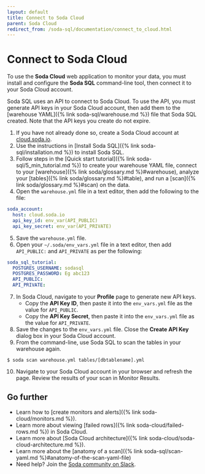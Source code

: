 ```yaml
---
layout: default
title: Connect to Soda Cloud
parent: Soda Cloud
redirect_from: /soda-sql/documentation/connect_to_cloud.html
---
```


# Connect to Soda Cloud

To use the **Soda Cloud** web application to monitor your data, you must install and configure the **Soda SQL** command-line tool, then connect it to your Soda Cloud account.

Soda SQL uses an API to connect to Soda Cloud. To use the API, you must generate API keys in your Soda Cloud account, then add them to the [warehouse YAML]({% link soda-sql/warehouse.md %}) file that Soda SQL created. Note that the API keys you create do not expire. 


1. If you have not already done so, create a Soda Cloud account at <a href="https://cloud.soda.io/signup" target="_blank"> cloud.soda.io</a>.
2. Use the instructions in [Install Soda SQL]({% link soda-sql/installation.md %}) to install Soda SQL.
3. Follow steps in the [Quick start tutorial]({% link soda-sql/5_min_tutorial.md %}) to create your warehouse YAML file, connect to your [warehouse]({% link soda/glossary.md %}#warehouse), analyze your [tables]({% link soda/glossary.md %}#table), and run a [scan]({% link soda/glossary.md %}#scan) on the data.
4. Open the `warehouse.yml` file in a text editor, then add the following to the file:
```yaml
soda_account:
  host: cloud.soda.io
  api_key_id: env_var(API_PUBLIC)
  api_key_secret: env_var(API_PRIVATE)
```
5. Save the `warehouse.yml` file.
6. Open your `~/.soda/env_vars.yml` file in a text editor, then add `API_PUBLIC:` and `API_PRIVATE` as per the following:
```yaml
soda_sql_tutorial:
  POSTGRES_USERNAME: sodasql
  POSTGRES_PASSWORD: Eg abc123
  API_PUBLIC: 
  API_PRIVATE: 
```
7. In Soda Cloud, navigate to your **Profile** page to generate new API keys.
    * Copy the **API Key ID**, then paste it into the `env_vars.yml` file as the value for `API_PUBLIC`.
    * Copy the **API Key Secret**, then paste it into the `env_vars.yml` file as the value for `API_PRIVATE`.
8. Save the changes to the `env_vars.yml` file. Close the **Create API Key** dialog box in your Soda Cloud account.
9. From the command-line, use Soda SQL to scan the tables in your warehouse again.
```shell
$ soda scan warehouse.yml tables/[dbtablename].yml
```
10. Navigate to your Soda Cloud account in your browser and refresh the page. Review the results of your scan in Monitor Results.

## Go further

* Learn how to [create monitors and alerts]({% link soda-cloud/monitors.md %}).
* Learn more about viewing [failed rows]({% link soda-cloud/failed-rows.md %}) in Soda Cloud.
* Learn more about [Soda Cloud architecture]({% link soda-cloud/soda-cloud-architecture.md %}).
* Learn more about the [anatomy of a scan]({% link soda-sql/scan-yaml.md %}#anatomy-of-the-scan-yaml-file)
* Need help? Join the <a href="http://community.soda.io/slack" target="_blank"> Soda community on Slack</a>.
